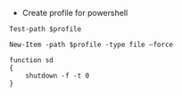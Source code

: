 - Create profile for powershell
```
Test-path $profile

New-Item -path $profile -type file –force

function sd
{
    shutdown -f -t 0
}
